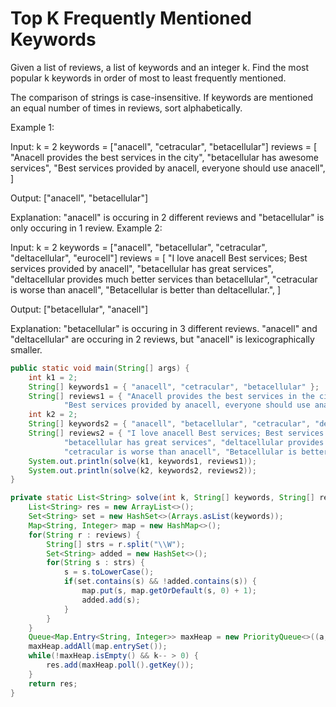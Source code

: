 # Top K Frequently Mentioned Keywords

Given a list of reviews, a list of keywords and an integer k. Find the most popular k keywords in order of most to least frequently mentioned.

The comparison of strings is case-insensitive. If keywords are mentioned an equal number of times in reviews, sort alphabetically.

Example 1:

Input:
k = 2
keywords = ["anacell", "cetracular", "betacellular"]
reviews = [
  "Anacell provides the best services in the city",
  "betacellular has awesome services",
  "Best services provided by anacell, everyone should use anacell",
]

Output:
["anacell", "betacellular"]

Explanation:
"anacell" is occuring in 2 different reviews and "betacellular" is only occuring in 1 review.
Example 2:

Input:
k = 2
keywords = ["anacell", "betacellular", "cetracular", "deltacellular", "eurocell"]
reviews = [
  "I love anacell Best services; Best services provided by anacell",
  "betacellular has great services",
  "deltacellular provides much better services than betacellular",
  "cetracular is worse than anacell",
  "Betacellular is better than deltacellular.",
]

Output:
["betacellular", "anacell"]

Explanation:
"betacellular" is occuring in 3 different reviews. "anacell" and "deltacellular" are occuring in 2 reviews, but "anacell" is lexicographically smaller.


```java
public static void main(String[] args) {
	int k1 = 2;
	String[] keywords1 = { "anacell", "cetracular", "betacellular" };
	String[] reviews1 = { "Anacell provides the best services in the city", "betacellular has awesome services",
			"Best services provided by anacell, everyone should use anacell", };
	int k2 = 2;
	String[] keywords2 = { "anacell", "betacellular", "cetracular", "deltacellular", "eurocell" };
	String[] reviews2 = { "I love anacell Best services; Best services provided by anacell",
			"betacellular has great services", "deltacellular provides much better services than betacellular",
			"cetracular is worse than anacell", "Betacellular is better than deltacellular.", };
	System.out.println(solve(k1, keywords1, reviews1));
	System.out.println(solve(k2, keywords2, reviews2));
}

private static List<String> solve(int k, String[] keywords, String[] reviews) {
	List<String> res = new ArrayList<>();
	Set<String> set = new HashSet<>(Arrays.asList(keywords));
	Map<String, Integer> map = new HashMap<>();
	for(String r : reviews) {
		String[] strs = r.split("\\W");
		Set<String> added = new HashSet<>();
		for(String s : strs) {
			s = s.toLowerCase();
			if(set.contains(s) && !added.contains(s)) {
				map.put(s, map.getOrDefault(s, 0) + 1);
				added.add(s);
			}
		}
	}
	Queue<Map.Entry<String, Integer>> maxHeap = new PriorityQueue<>((a, b)->a.getValue() == b.getValue() ? a.getKey().compareTo(b.getKey()) : b.getValue() - a.getValue());
	maxHeap.addAll(map.entrySet());
	while(!maxHeap.isEmpty() && k-- > 0) {
		res.add(maxHeap.poll().getKey());
	}
	return res;
}
```